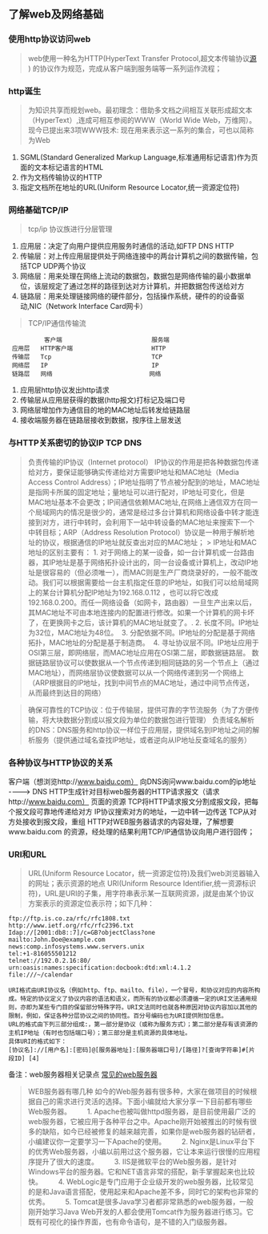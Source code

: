 ## 了解web及网络基础

### 使用http协议访问web
> web使用一种名为HTTP(HyperText Transfer Protocol,超文本传输协议[源](https://www.ituring.com.cn/article/1817) ) 的协议作为规范，完成从客户端到服务端等一系列运作流程；

### http诞生
> 为知识共享而规划web。最初理念：借助多文档之间相互关联形成超文本（HyperText）,连成可相互参阅的WWW（World Wide Web，万维网）。
> 现今已提出来3项WWW技术: 现在用来表示这一系列的集合，可也以简称为Web
  1. SGML(Standard Generalized Markup Language,标准通用标记语言)作为页面的文本标记语言的HTML
  2. 作为文档传输协议的HTTP
  3. 指定文档所在地址的URL(Uniform Resource Locator,统一资源定位符)

### 网络基础TCP/IP
> tcp/ip 协议族进行分层管理
  1. 应用层：决定了向用户提供应用服务时通信的活动,如FTP DNS HTTP
  2. 传输层：对上传应用层提供处于网络连接中的两台计算机之间的数据传输，包括TCP UDP两个协议
  3. 网络层：用来处理在网络上流动的数据包，数据包是网络传输的最小数据单位，该层规定了通过怎样的路径到达对方计算机，并把数据包传送给对方
  4. 链路层：用来处理链接网络的硬件部分，包括操作系统，硬件的的设备驱动,NIC（Network Interface Card网卡）

> TCP/IP通信传输流
> 
              客户端                         服务端
     应用层   HTTP客户端                      HTTP  
     传输层   Tcp                            TCP   
     网络层   IP                             IP   
     链路层   网络                           网络  
     
  1. 应用层http协议发出http请求
  2. 传输层从应用层获得的数据(http报文)打标记及端口号
  3. 网络层增加作为通信目的地的MAC地址后转发给链路层
  4. 接收端服务器在链路层接收到数据，按序往上层发送


### 与HTTP关系密切的协议IP TCP DNS
> 负责传输的IP协议（Internet protocol）
  > IP协议的作用是把各种数据包传递给对方，要保证能够确实传递给对方需要IP地址和MAC地址（Media Access Control Address）；IP地址指明了节点被分配到的地址，MAC地址是指网卡所属的固定地址；量地址可以进行配对，IP地址可变化，但是MAC地址基本不会更改；IP间通信依赖MAC地址,在网络上通信双方在同一个局域网内的情况是很少的，通常是经过多台计算机和网络设备中转才能连接到对方，进行中转时，会利用下一站中转设备的MAC地址来搜索下一个中转目标；ARP（Address Resolution Protocol）协议是一种用于解析地址的协议，根据通信的IP地址就反查出对应的MAC地址；
     > IP地址和MAC地址的区别主要有：
       1. 对于网络上的某一设备，如一台计算机或一台路由器，其IP地址是基于网络拓扑设计出的，同一台设备或计算机上，改动IP地址是很容易的（但必须唯一），而MAC则是生产厂商烧录好的，一般不能改动。我们可以根据需要给一台主机指定任意的IP地址，如我们可以给局域网上的某台计算机分配IP地址为192.168.0.112 ，也可以将它改成192.168.0.200。而任一网络设备（如网卡，路由器）一旦生产出来以后，其MAC地址不可由本地连接内的配置进行修改。如果一个计算机的网卡坏了，在更换网卡之后，该计算机的MAC地址就变了。.
       2. 长度不同。IP地址为32位，MAC地址为48位。 
       3. 分配依据不同。IP地址的分配是基于网络拓扑，MAC地址的分配是基于制造商。 
       4. 寻址协议层不同。IP地址应用于OSI第三层，即网络层，而MAC地址应用在OSI第二层，即数据链路层。 数据链路层协议可以使数据从一个节点传递到相同链路的另一个节点上（通过MAC地址），而网络层协议使数据可以从一个网络传递到另一个网络上（ARP根据目的IP地址，找到中间节点的MAC地址，通过中间节点传送，从而最终到达目的网络）
 
> 确保可靠性的TCP协议：位于传输层，提供可靠的字节流服务（为了方便传输，将大块数据分割成以报文段为单位的数据包进行管理）
> 负责域名解析的DNS：DNS服务和http协议一样位于应用层，提供域名到IP地址之间的解析服务（提供通过域名查找IP地址，或者逆向从IP地址反查域名的服务）

### 各种协议与HTTP协议的关系

客户端（想浏览http://www.baidu.com） 向DNS询问www.baidu.com的ip地址 ----> DNS
HTTP生成针对目标web服务器的HTTP请求报文（请求http://www.baidu.com） 页面的资源
TCP将HTTP请求报文分割成报文段，把每个报文段可靠地传递给对方
IP协议搜索对方的地址，一边中转一边传送
TCP从对方处接收到报文段，重组
HTTP对WEB服务器请求的内容处理，了解想要www.baidu.com 的资源，经处理的结果利用TCP/IP通信协议向用户进行回传；

### URI和URL
> URL(Uniform Resource Locator，统一资源定位符)及我们web浏览器输入的网址；表示资源的地点
> URI(Uniform Resource Identifier,统一资源标识符)，URL是URI的子集，用字符串表示某一互联网资源，j就是由某个协议方案表示的资源定位表示符；如下几种：
```
ftp://ftp.is.co.za/rfc/rfc1808.txt
http://www.ietf.org/rfc/rfc2396.txt
Idap://[2001:db8::7]/c=GB?objectClass?one
mailto:John.Doe@example.com
news:comp.infosystems.www.servers.unix
tel:+1-816055501212
telnet://192.0.2.16:80/
urn:oasis:names:specification:docbook:dtd:xml:4.1.2
file:///~/calendar
```
```
URI格式由URI协议名（例如http、ftp、mailto、file），一个冒号，和协议对应的内容所构成。特定的协议定义了协议内容的语法和语义，而所有的协议都必须遵循一定的URI文法通用规则，亦即为某些专门目的保留部分特殊字符。URI文法同时也就各种原因对协议内容加以其他的限制，例如，保证各种分层协议之间的协同性。百分号编码也为URI提供附加信息。
URL的格式由下列三部分组成:，第一部分是协议（或称为服务方式）；第二部分是存有该资源的主机IP地址（有时也包括端口号）；第三部分是主机资源的具体地址。
具体URI的格式如下：
[协议名]://[用户名]:[密码]@[服务器地址]:[服务器端口号]/[路径]?[查询字符串]#[片段ID] [4]
```








备注：web服务器相关记录点 [常见的web服务器](http://www.elecfans.com/baike/computer/fuwuqi/202005061213811.html)

  > WEB服务器有哪几种
  如今的Web服务器有很多种，大家在做项目的时候根据自己的需求进行灵活的选择。下面小编就给大家分享一下目前都有哪些Web服务器。
　　1. Apache也被叫做httpd服务器，是目前使用最广泛的web服务器，它被应用于各种平台之中。Apache刚开始被推出的时候有很多的缺陷，如今已经被修复的越来越完善，如果你是web服务器的钻研者，小编建议你一定要学习一下Apache的使用。
　　2. Nginx是Linux平台下的优秀Web服务器，小编以前用过这个服务器，它让本来运行很慢的应用程序提升了很大的速度。
　　3. IIS是微软平台的Web服务器，是针对Windows平台的服务器。它和NET语言非常的搭配，新手掌握起来也比较快。
　　4. WebLogic是专门应用于企业级开发的web服务器，比较常见的是和Java语言搭配，使用起来和Apache差不多，同时它的架构也非常的优秀。
　　5. Tomcat是很多Java学习者都非常熟悉的web服务器，一般刚开始学习Java Web开发的人都会使用Tomcat作为服务器进行练习。它既有可视化的操作界面，也有命令语句，是不错的入门级服务器。
